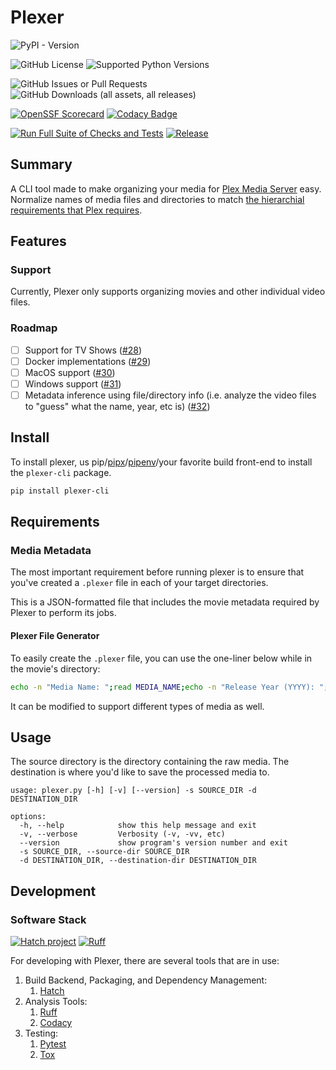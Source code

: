 # Plexer

<!-- reenable once issue #27 is complete -->
<!-- ![GitHub Release](https://img.shields.io/github/v/release/magneticstain/plexer?include_prereleases) -->
![PyPI - Version](https://img.shields.io/pypi/v/plexer-cli)

![GitHub License](https://img.shields.io/github/license/magneticstain/plexer)
![Supported Python Versions](https://img.shields.io/python/required-version-toml?tomlFilePath=https%3A%2F%2Fraw.githubusercontent.com%2Fmagneticstain%2Fplexer%2Frefs%2Fheads%2Fmain%2Fpyproject.toml)

![GitHub Issues or Pull Requests](https://img.shields.io/github/issues/magneticstain/plexer)
![GitHub Downloads (all assets, all releases)](https://img.shields.io/github/downloads/magneticstain/plexer/total)

[![OpenSSF Scorecard](https://api.scorecard.dev/projects/github.com/magneticstain/plexer/badge)](https://scorecard.dev/viewer/?uri=github.com/magneticstain/plexer)
[![Codacy Badge](https://app.codacy.com/project/badge/Grade/38b2a65ed9ac4c85afc98e259d73474f)](https://app.codacy.com/gh/magneticstain/plexer/dashboard?utm_source=gh&utm_medium=referral&utm_content=&utm_campaign=Badge_grade)

[![Run Full Suite of Checks and Tests](https://github.com/magneticstain/plexer/actions/workflows/run_full_test_suite.yml/badge.svg)](https://github.com/magneticstain/plexer/actions/workflows/run_full_test_suite.yml)
[![Release](https://github.com/magneticstain/plexer/actions/workflows/release.yml/badge.svg)](https://github.com/magneticstain/plexer/actions/workflows/release.yml)

## Summary

A CLI tool made to make organizing your media for [Plex Media Server](https://www.plex.tv/) easy. Normalize names of media files and directories to match [the hierarchial requirements that Plex requires](https://support.plex.tv/articles/naming-and-organizing-your-movie-media-files/).

## Features

### Support

Currently, Plexer only supports organizing movies and other individual video files.

### Roadmap

- [ ] Support for TV Shows ([#28](https://github.com/magneticstain/plexer/issues/28))
- [ ] Docker implementations ([#29](https://github.com/magneticstain/plexer/issues/29))
- [ ] MacOS support ([#30](https://github.com/magneticstain/plexer/issues/30))
- [ ] Windows support ([#31](https://github.com/magneticstain/plexer/issues/31))
- [ ] Metadata inference using file/directory info (i.e. analyze the video files to "guess" what the name, year, etc is) ([#32](https://github.com/magneticstain/plexer/issues/32))

## Install

To install plexer, us pip/[pipx](https://github.com/pypa/pipx)/[pipenv](https://pipenv.pypa.io/en/latest/)/your favorite build front-end to install the `plexer-cli` package.

```bash
pip install plexer-cli
```

## Requirements

### Media Metadata

The most important requirement before running plexer is to ensure that you've created a `.plexer` file in each of your target directories.

This is a JSON-formatted file that includes the movie metadata required by Plexer to perform its jobs.

#### Plexer File Generator

To easily create the `.plexer` file, you can use the one-liner below while in the movie's directory:

```bash
echo -n "Media Name: ";read MEDIA_NAME;echo -n "Release Year (YYYY): ";read RELEASE_YEAR;echo "{\"name\": \"${MEDIA_NAME}\", \"release_year\": \"${RELEASE_YEAR}\"}" > .plexer
```

It can be modified to support different types of media as well.

## Usage

The source directory is the directory containing the raw media. The destination is where you'd like to save the processed media to.

```text
usage: plexer.py [-h] [-v] [--version] -s SOURCE_DIR -d DESTINATION_DIR

options:
  -h, --help            show this help message and exit
  -v, --verbose         Verbosity (-v, -vv, etc)
  --version             show program's version number and exit
  -s SOURCE_DIR, --source-dir SOURCE_DIR
  -d DESTINATION_DIR, --destination-dir DESTINATION_DIR
```

## Development

### Software Stack

[![Hatch project](https://img.shields.io/badge/%F0%9F%A5%9A-Hatch-4051b5.svg)](https://github.com/pypa/hatch)
[![Ruff](https://img.shields.io/endpoint?url=https://raw.githubusercontent.com/astral-sh/ruff/main/assets/badge/v2.json)](https://github.com/astral-sh/ruff)

For developing with Plexer, there are several tools that are in use:

1. Build Backend, Packaging, and Dependency Management:
   1. [Hatch](https://hatch.pypa.io/1.12/)
1. Analysis Tools:
   1. [Ruff](https://docs.astral.sh/ruff/)
   1. [Codacy](https://app.codacy.com/gh/magneticstain/plexer/dashboard)
1. Testing:
   1. [Pytest](https://docs.pytest.org/en/latest/)
   1. [Tox](https://tox.wiki/en/stable/)
